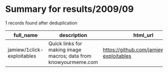 
# Summary for results/2009/09
    
1 records found after deduplication

| full_name | description | html_url | matched_list | matched_count | pushed_at | size | stargazers_count | language | forks_count |
|----------------------------|-----------------------------------------------------------------|-----------------------------------------------|----------------|-----------------|---------------------------|--------|--------------------|------------|---------------|
| jamiew/1click-exploitables | Quick links for making image macros; data from knowyourmeme.com | https://github.com/jamiew/1click-exploitables | ['exploit'] | 1 | 2009-09-16 03:23:34+00:00 | 196 | 3 | Ruby | 1 |
